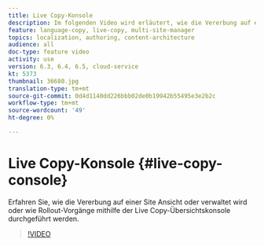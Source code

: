 ```yaml
---
title: Live Copy-Konsole
description: Im folgenden Video wird erläutert, wie die Vererbung auf einer Site Ansicht oder verwaltet oder Rollout-Vorgänge mithilfe der Live Copy-Übersichtskonsole durchgeführt werden.
feature: language-copy, live-copy, multi-site-manager
topics: localization, authoring, content-architecture
audience: all
doc-type: feature video
activity: use
version: 6.3, 6.4, 6.5, cloud-service
kt: 5373
thumbnail: 36680.jpg
translation-type: tm+mt
source-git-commit: 0d4d1140dd226bbb02de0b19942b55495e3e2b2c
workflow-type: tm+mt
source-wordcount: '49'
ht-degree: 0%

---
```



# Live Copy-Konsole {#live-copy-console}

Erfahren Sie, wie die Vererbung auf einer Site Ansicht oder verwaltet wird oder wie Rollout-Vorgänge mithilfe der Live Copy-Übersichtskonsole durchgeführt werden.

>[!VIDEO](https://video.tv.adobe.com/v/36680?quality=12&learn=on)
